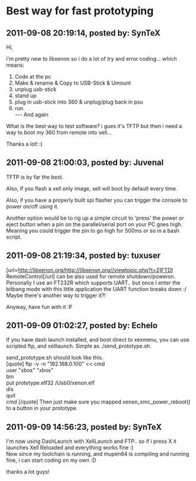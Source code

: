 # Best way for fast prototyping

## 2011-09-08 20:19:14, posted by: SynTeX

Hi,  
   
 i'm pretty new to libxenon so i do a lot of try and error coding... which means:  
   
 1. Code at the pc  
 2. Make & rename & Copy to USB-Stick & Umount   
 3. unplug usb-stick  
 4. stand up  
 5. plug in usb-stick into 360 & unplug/plug back in psu  
 6. run  
 --- And again  
   
 What is the best way to test software? i gues it's TFTP but then i need a way to boot my 360 from remote into xell...   
   
 Thanks a lot! :)

## 2011-09-08 21:00:03, posted by: Juvenal

TFTP is by far the best.  
   
 Also, if you flash a xell only image, xell will boot by default every time.  
   
 Also, if you have a properly built spi flasher you can trigger the console to power on/off using it.  
   
 Another option would be to rig up a simple circuit to 'press' the power or eject button when a pin on the parallel/serial port on your PC goes high.  
 Meaning you could trigger the pin to go high for 500ms or so in a bash script.

## 2011-09-08 21:19:34, posted by: tuxuser

[url=http://libxenon.org/http://libxenon.org//viewtopic.php?t=2]FTDI RemoteControl[/url] can be also used for remote shutdown/poweron. Personally I use an FT232R which supports UART.. but once I enter the bitbang mode with this little application the UART function breaks down :/ Maybe there's another way to trigger it?!  
   
 Anyway, have fun with it :P

## 2011-09-09 01:02:27, posted by: Echelo

If you have dash launch installed, and boot direct to xexmenu, you can use scripted ftp, and xelllaunch. Simple as ./send\_prototype.sh.  
   
 send\_prototype.sh should look like this.  
 [quote] ftp -v -n "192.168.0.100" << cmd  
 user "xbox" "xbox"  
 bin  
 put prototype.elf32 /Usb0/xenon.elf  
 dis  
 quit  
 cmd [/quote] Then just make sure you mapped xenon\_smc\_power\_reboot() to a button in your prototype.

## 2011-09-09 14:56:23, posted by: SynTeX

I'm now using DashLaunch with XellLaunch and FTP.. so if i press X it launches Xell Reloaded and everything works fine :)  
 Now since my toolchain is running, and mupen64 is compiling and running fine, i can start coding on my own :D  
   
 thanks a lot guys!